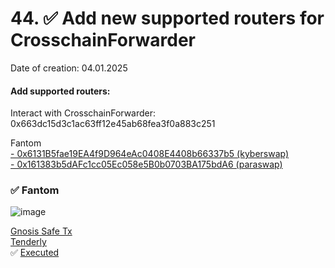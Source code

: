 # 44. ✅  Add new supported routers for CrosschainForwarder
Date of creation: 04.01.2025

#### Add supported routers:
Interact with CrosschainForwarder: 0x663dc15d3c1ac63ff12e45ab68fea3f0a883c251

Fantom   
[- 0x6131B5fae19EA4f9D964eAc0408E4408b66337b5 (kyberswap)](https://docs.kyberswap.com/kyberswap-solutions/kyberswap-aggregator/contracts/aggregator-contract-addresses)   
[- 0x161383b5dAFc1cc05Ec058e5B0b0703BA175bdA6 (paraswap)](https://developers.paraswap.network/augustus-swapper/augustus-v6.2#augustus-registry)   


### ✅  Fantom   

![image](https://github.com/user-attachments/assets/014cfd54-7e0d-474e-b716-64bd6301df03)

[Gnosis Safe Tx](https://safe.fantom.network/transactions/tx?id=multisig_0xA52842cD43fA8c4B6660E443194769531d45b265_0xc61fa5f76c64d2b4d9dacc2a4812109f74e02827b483fa0fb91754e31f21baf9&safe=ftm:0xA52842cD43fA8c4B6660E443194769531d45b265)    
[Tenderly](https://dashboard.tenderly.co/yaro/dln-prod/simulator/62117850-c43c-4746-801f-f6c53973f7d7/logs)    
✅  [Executed](https://ftmscan.com/tx/0x0035ff16b4ade9b1ddaec57639a13f7c08b343ca14e058930d645b64e6c48690)
